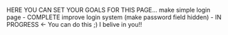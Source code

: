 HERE YOU CAN SET YOUR GOALS FOR THIS PAGE...
make simple login page - COMPLETE 
improve login system (make password field hidden) - IN PROGRESS <- You can do this ;) I belive in you!!

